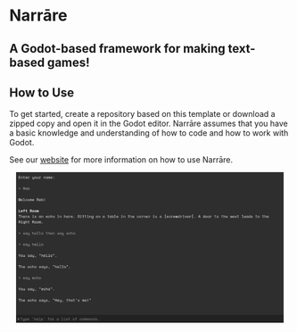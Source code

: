 # Narrāre
## A Godot-based framework for making text-based games!

## How to Use
To get started, create a repository based on this template or download a zipped copy and open it in the Godot editor. Narrāre assumes that you have a basic knowledge and understanding of how to code and how to work with Godot.

See our [website](https://rebunderwood.github.io/Narrare/) for more information on how to use Narrāre.

<p align="center">
  <img src="https://raw.githubusercontent.com/RebUnderwood/Narrare/main/narrare_screenshot.jpg" width="480px" height="270px">
</p>
